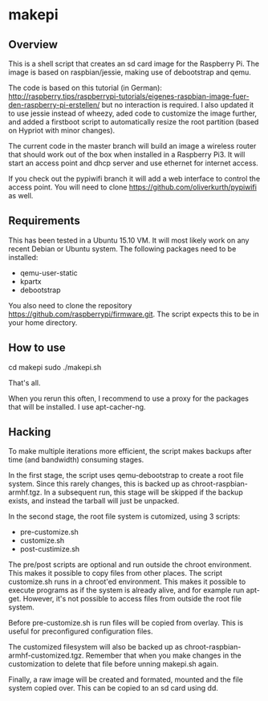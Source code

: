 # makepi

## Overview

This is a shell script that creates an sd card image for the Raspberry Pi. The image is based on raspbian/jessie,
making use of debootstrap and qemu.

The code is based on this tutorial (in German):
http://raspberry.tips/raspberrypi-tutorials/eigenes-raspbian-image-fuer-den-raspberry-pi-erstellen/ 
but no interaction is required. I also updated it to use jessie instead of wheezy, aded code
to customize the image further, and added a firstboot script to automatically resize the root partition
(based on Hypriot with minor changes).

The current code in the master branch will build an image a wireless router that should work out of
the box when installed in a Raspberry Pi3. It will start an access point and dhcp server and use
ethernet for internet access.

If you check out the pypiwifi branch it will add a web interface to control the access point. You will
need to clone https://github.com/oliverkurth/pypiwifi as well.

## Requirements

This has been tested in a Ubuntu 15.10 VM. It will most likely work on any recent Debian or Ubuntu system.
The following packages need to be installed:

* qemu-user-static
* kpartx
* debootstrap

You also need to clone the repository https://github.com/raspberrypi/firmware.git.
The script expects this to be in your home directory.

## How to use

cd makepi
sudo ./makepi.sh

That's all.

When you rerun this often, I recommend to use a proxy for the packages that will be installed. I use apt-cacher-ng.

## Hacking

To make multiple iterations more efficient, the script makes backups after time (and bandwidth) consuming stages.

In the first stage, the script uses qemu-debootstrap to create a root file system. Since this rarely changes,
this is backed up as chroot-raspbian-armhf.tgz. In a subsequent run, this stage will be skipped if the backup exists,
and instead the tarball will just be unpacked.

In the second stage, the root file system is cutomized, using 3 scripts:
* pre-customize.sh
* customize.sh
* post-custimize.sh

The pre/post scripts are optional and run outside the chroot environment. This makes it possible to copy
files from other places. The script customize.sh runs in a chroot'ed environment. This makes it possible to execute
programs as if the system is already alive, and for example run apt-get. However, it's not possible to access files
from outside the root file system.

Before pre-customize.sh is run files will be copied from overlay. This is useful for preconfigured configuration files.

The customized filesystem will also be backed up as chroot-raspbian-armhf-customized.tgz. Remember that when you make
changes in the customization to delete that file before unning makepi.sh again.

Finally, a raw image will be created and formated, mounted and the file system copied over.
This can be copied to an sd card using dd.

